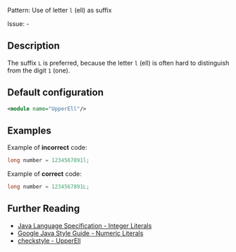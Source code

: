 Pattern: Use of letter `l` (ell) as suffix

Issue: -

## Description

The suffix `L` is preferred, because the letter `l` (ell) is often hard to distinguish from the digit `1` (one).

## Default configuration

```xml
<module name="UpperEll"/>
```

## Examples

Example of **incorrect** code:

```java
long number = 1234567891l;
```

Example of **correct** code:

```java
long number = 1234567891L;
```

## Further Reading

* [Java Language Specification - Integer Literals](http://docs.oracle.com/javase/specs/jls/se8/html/jls-3.html#jls-3.10.1)
* [Google Java Style Guide - Numeric Literals](https://google.github.io/styleguide/javaguide.html#s4.8.8-numeric-literals)
* [checkstyle - UpperEll](https://checkstyle.sourceforge.io/checks/misc/upperell.html#UpperEll)
